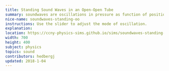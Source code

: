```yaml
---
title: Standing Sound Waves in an Open-Open Tube
summary: soundwaves are oscillations in pressure as function of position and time.
nice-name: soundwaves-standing-oo
instructions: Use the slider to adjust the mode of oscillation.
explanation:
location: https://ccny-physics-sims.github.io/sims/soundwaves-standing-oo/
width: 700
height: 400
subject: physics
topics: sound
contributors: hedbergj
updated: 2018-1-04
---
```

